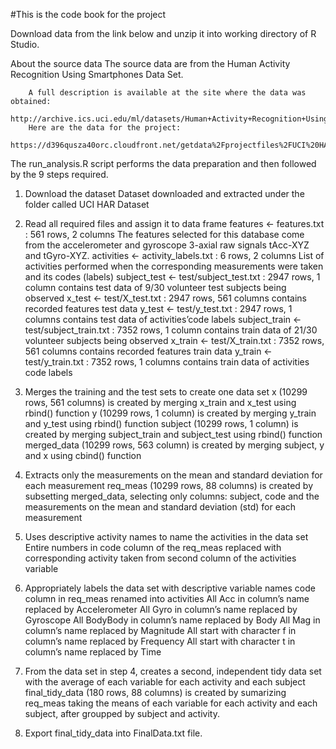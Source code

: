 #This is the code book for the project

Download data from the link below and unzip it into working directory of R Studio.

About the source data
		The source data are from the Human Activity Recognition Using Smartphones Data Set. 
		
		A full description is available at the site where the data was obtained: 
				http://archive.ics.uci.edu/ml/datasets/Human+Activity+Recognition+Using+Smartphones 
		Here are the data for the project: 
				https://d396qusza40orc.cloudfront.net/getdata%2Fprojectfiles%2FUCI%20HAR%20Dataset.zip

The run_analysis.R script performs the data preparation and then followed by the 9 steps required.

1) Download the dataset
			Dataset downloaded and extracted under the folder called UCI HAR Dataset

2) Read all required files and assign it to data frame
				features <- features.txt : 561 rows, 2 columns
						The features selected for this database come from the accelerometer and gyroscope 3-axial raw signals tAcc-XYZ and tGyro-XYZ.
				activities <- activity_labels.txt : 6 rows, 2 columns
						List of activities performed when the corresponding measurements were taken and its codes (labels)
				subject_test <- test/subject_test.txt : 2947 rows, 1 column
						contains test data of 9/30 volunteer test subjects being observed
				x_test <- test/X_test.txt : 2947 rows, 561 columns
						contains recorded features test data
				y_test <- test/y_test.txt : 2947 rows, 1 columns
						contains test data of activities’code labels
				subject_train <- test/subject_train.txt : 7352 rows, 1 column
						contains train data of 21/30 volunteer subjects being observed
				x_train <- test/X_train.txt : 7352 rows, 561 columns
						contains recorded features train data
				y_train <- test/y_train.txt : 7352 rows, 1 columns
						contains train data of activities code labels

3) Merges the training and the test sets to create one data set
				x (10299 rows, 561 columns) is created by merging x_train and x_test using rbind() function
				y (10299 rows, 1 column) is created by merging y_train and y_test using rbind() function
				subject (10299 rows, 1 column) is created by merging subject_train and subject_test using rbind() function
				merged_data (10299 rows, 563 column) is created by merging subject, y and x using cbind() function

4) Extracts only the measurements on the mean and standard deviation for each measurement
				req_meas (10299 rows, 88 columns) is created by subsetting merged_data, 
								selecting only columns: subject, code and the measurements on the mean and standard deviation (std) for each measurement

5) Uses descriptive activity names to name the activities in the data set
				Entire numbers in code column of the req_meas replaced with corresponding activity taken from second column of the activities variable

6) Appropriately labels the data set with descriptive variable names
				code column in req_meas renamed into activities
				All Acc in column’s name replaced by Accelerometer
				All Gyro in column’s name replaced by Gyroscope
				All BodyBody in column’s name replaced by Body
				All Mag in column’s name replaced by Magnitude
				All start with character f in column’s name replaced by Frequency
				All start with character t in column’s name replaced by Time

7) From the data set in step 4, creates a second, independent tidy data set with the average of each variable for each activity and each subject
			final_tidy_data (180 rows, 88 columns) is created by sumarizing req_meas taking the means of each variable for each activity and each subject, after groupped by subject and activity.
8) Export final_tidy_data into FinalData.txt file.


